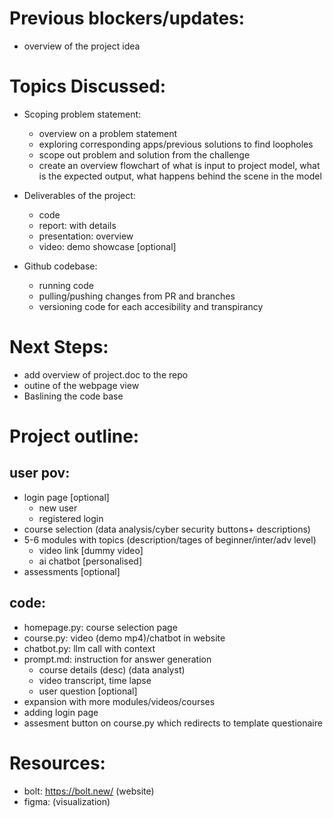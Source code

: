# Previous blockers/updates:
- overview of the project idea

# Topics Discussed:
- Scoping problem statement:
    - overview on a problem statement
    - exploring corresponding apps/previous solutions to find loopholes
    - scope out problem and solution from the challenge
    - create an overview flowchart of what is input to project model, what is the expected output, what happens behind the scene in the model

- Deliverables of the project:
    - code
    - report: with details
    - presentation: overview
    - video: demo showcase [optional]

- Github codebase:
    - running code
    - pulling/pushing changes from PR and branches
    - versioning code for each accesibility and transpirancy

# Next Steps:
- add overview of project.doc to the repo
- outine of the webpage view
- Baslining the code base

# Project outline:
## user pov:
- login page [optional]
    - new user
    - registered login
- course selection (data analysis/cyber security buttons+ descriptions)
- 5-6 modules with topics (description/tages of beginner/inter/adv level)
    - video link [dummy video]
    - ai chatbot [personalised]
- assessments [optional]

## code:
- homepage.py: course selection page
- course.py: video (demo mp4)/chatbot in website
- chatbot.py: llm call with context
- prompt.md: instruction for answer generation
    - course details (desc) (data analyst)
    - video transcript, time lapse
    - user question
[optional]
- expansion with more modules/videos/courses
- adding login page
- assesment button on course.py which redirects to template questionaire

# Resources:
- bolt: https://bolt.new/ (website)
- figma: (visualization)
